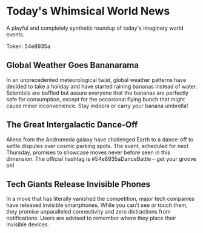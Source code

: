 # Today's Whimsical World News

A playful and completely synthetic roundup of today's imaginary world events.

Token: 54e8935a

## Global Weather Goes Bananarama

In an unprecedented meteorological twist, global weather patterns have decided to take a holiday and have started raining bananas instead of water. Scientists are baffled but assure everyone that the bananas are perfectly safe for consumption, except for the occasional flying bunch that might cause minor inconvenience. Stay indoors or carry your banana umbrella!

## The Great Intergalactic Dance-Off

Aliens from the Andromeda galaxy have challenged Earth to a dance-off to settle disputes over cosmic parking spots. The event, scheduled for next Thursday, promises to showcase moves never before seen in this dimension. The official hashtag is #54e8935aDanceBattle – get your groove on!

## Tech Giants Release Invisible Phones

In a move that has literally vanished the competition, major tech companies have released invisible smartphones. While you can't see or touch them, they promise unparalleled connectivity and zero distractions from notifications. Users are advised to remember where they place their invisible devices.